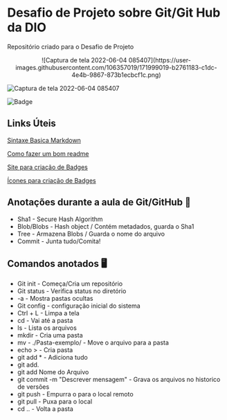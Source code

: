 # Desafio de Projeto sobre Git/Git Hub da DIO
Repositório criado para o Desafio de Projeto



<center>
    ![Captura de tela 2022-06-04 085407](https://user-images.githubusercontent.com/106357019/171999019-b2761183-c1dc-4e4b-9867-873b1ecbcf1c.png)
</center>

![Captura de tela 2022-06-04 085407](https://user-images.githubusercontent.com/106357019/171999019-b2761183-c1dc-4e4b-9867-873b1ecbcf1c.png)

![Badge](https://img.shields.io/badge/Blog-DIO-%237159c1?style=for-the-badge&logo=ghost)


## Links Úteis
[Sintaxe Basica Markdown](https://www.markdownguide.org/getting-started/)

[Como fazer um bom readme](https://blog.rocketseat.com.br/como-fazer-um-bom-readme/)

[Site para criação de Badges](https://shields.io/)

[Ícones para criação de Badges](https://simpleicons.org/)



## Anotações durante a aula de Git/GitHub :memo:

- Sha1 - Secure Hash Algorithm
- Blob/Blobs - Hash object / Contém metadados,  guarda o Sha1
- Tree - Armazena Blobs / Guarda o nome do arquivo
- Commit - Junta tudo/Comita!

## Comandos anotados :desktop_computer:

- Git init - Começa/Cria um repositório
- Git status - Verifica status no diretório
- -a - Mostra pastas ocultas
- Git config - configuração inicial do sistema
- Ctrl + L - Limpa a tela
- cd - Vai até a pasta
- ls - Lista os arquivos
- mkdir - Cria uma pasta
- mv - ./Pasta-exemplo/     - Move o arquivo para a pasta
- echo >     - Cria pasta
- git add * - Adiciona tudo
- git add.
- git add Nome do Arquivo
- git commit -m "Descrever mensagem" - Grava os arquivos no historico de versões
- git push - Empurra o para o local remoto
- git pull - Puxa para o local
- cd .. - Volta a pasta



